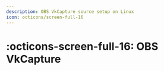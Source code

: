 ```yaml
---
description: OBS VkCapture source setup on Linux
icon: octicons/screen-full-16
---
```


# :octicons-screen-full-16: OBS VkCapture